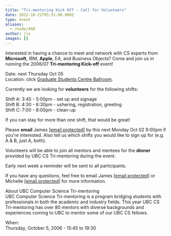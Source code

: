 ```yaml
---
title: "Tri-mentoring Kick Off - Call for Volunteers"
date: 2012-10-22T05:51:00.000Z
type: event
aliases:
  - /node/498
author: jlo
images: []
---
```


<div class="field field-name-body field-type-text-with-summary field-label-hidden"><div class="field-items"><div class="field-item even"><p>Interested in having a chance to meet and network with CS experts from <strong>Microsoft</strong>, IBM, <strong>Apple</strong>, EA, and Business Objects? Come and join us in running the 2006/07 <strong>Tri-mentoring Kick-off</strong> event!</p>
<p>Date: next Thursday Oct 05<br>
Location: click <a href="https://www.google.ca/maps?f=q&amp;hl=en&amp;q=6371+Crescent+Rd,+Vancouver,+BC&amp;ie=UTF8&amp;z=15&amp;ll=49.269933,-123.254285&amp;spn=0.012769,0.042572&amp;om=1&amp;iwloc=A">Graduate Students Centre Ballroom</a>. </p>
<p>Currently we are looking for <strong>volunteers</strong> for the following shifts:</p>
<p>Shift A: 3:45 - 5:00pm - set up and signage<br>
Shift B: 4:30 - 6:30pm - ushering, registration, greeting<br>
Shift C: 7:00 - 8:00pm - clean-up</p>
<p>If you can stay for more than one shift, that would be great!</p>
<p>Please <strong>email</strong> James <a href="/cdn-cgi/l/email-protection#a4cec8cbe4d0ccc1c7d1c6c18ac7c5"><span class="__cf_email__" data-cfemail="3f5553507f4b575a5c4a5d5a115c5e">[email&#xA0;protected]</span></a> by this next Monday Oct 02 9:00pm if you&apos;re interested. Also tell us which shifts you would like to sign up for (e.g. A &amp; B, just A, both).</p>
<p>Volunteers will be able to join all mentors and mentees for the <strong>dinner</strong> provided by UBC CS Tri-mentoring during the event.  </p>
<p>Early next week a reminder will be sent to all participants.</p>
<p>If you have any questions, feel free to email James <a href="/cdn-cgi/l/email-protection#caa0a6a58abea2afa9bfa8afe4a9ab"><span class="__cf_email__" data-cfemail="dbb1b7b49bafb3beb8aeb9bef5b8ba">[email&#xA0;protected]</span></a> or Michelle <a href="/cdn-cgi/l/email-protection#660b0f050e030a0a0348050e130726010b070f0a4805090b"><span class="__cf_email__" data-cfemail="8ce1e5efe4e9e0e0e9a2efe4f9edccebe1ede5e0a2efe3e1">[email&#xA0;protected]</span></a> for more information.</p>
<p>About UBC Computer Science Tri-mentoring<br>
UBC Computer Science Tri-mentoring is a program bridging students with professionals in both the academic and industry fields. This year UBC CS Tri-mentoring has over 80 mentors with diverse backgrounds and experiences coming to UBC to mentor some of our UBC CS fellows.</p>
</div></div></div><div class="field field-name-field-dates field-type-datetime field-label-above"><div class="field-label">When:&#xA0;</div><div class="field-items"><div class="field-item even"><span class="date-display-single">Thursday, October 5, 2006 - <span class="date-display-range"><span class="date-display-start">15:45</span> to <span class="date-display-end">19:30</span></span></span></div></div></div>    <footer>
          </footer>